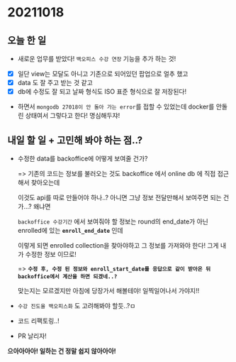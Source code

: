 # 20211018

## 오늘 한 일

- 새로운 업무를 받았다! `백오피스 수강 연장` 기능을 추가 하는 것!

- [x] 일단 view는 모달도 아니고 기존으로 되어있던 팝업으로 얼추 했고
- [x] data 도 잘 주고 받는 것 같고
- [x] db에 수정도 잘 되고 날짜 형식도 ISO 표준 형식으로 잘 저장된다!

- 하면서 `mongodb 27018이 안 돌아 가는 error`를 접할 수 있었는데 docker를 안돌린 상태여서 그렇다고 한다! 명심해두쟈!

## 내일 할 일 + 고민해 봐야 하는 점..?

- 수정한 data를 backoffice에 어떻게 보여줄 건가? 
  
  => 기존의 코드는 정보를 불러오는 것도 backoffice 에서 online db 에 직접 접근해서 찾아오는데 
  
   이것도 api를 따로 만들어야 하나..? 아니면 그냥 정보 전달만해서 보여주면 되는 건가...? 왜냐면
   
   `backoffice 수강기간` 에서 보여줘야 할 정보는 round의 end_date가 아닌 enrolled에 있는 **`enroll_end_date`** 인데
   
   이렇게 되면 enrolled collection을 찾아야하고 그 정보를 가져와야 한다! 그게 내가 수정한 정보 이므로!
   
   => **`수정 후, 수정 된 정보와 enroll_start_date를 응답으로 같이 받아온 뒤 backoffice에서 계산을 하면 되겠네..?`**
    
   맞는지는 모르겠지만 아침에 당장가서 해볼테야! 일찍일어나서 가야지!!
   
- `수강 진도율 백오피스화` 도 고려해봐야 할듯..?ㅁ
- 코드 리팩토링..!
- PR 날리자!

**으아아아아! 일하는 건 정말 쉽지 않아아아!**
